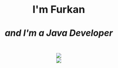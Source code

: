 # <div align="center"><h3>I'm Furkan<h5>and I'm a Java Developer</h5></h3></div>

<div align="center"><img src="https://github-readme-stats.vercel.app/api?username=snap20lp&show_icons=true&count_private=true&hide_border=true&bg_color=0,ff0087,cd00ff&text_color=ffffff&title_color=ffffff&icon_color=ffffff" align="center"/></div>  
<div align="center"><img src="https://komarev.com/ghpvc/?username=snap20lp&color=blueviolet" align="center" /></div>  

